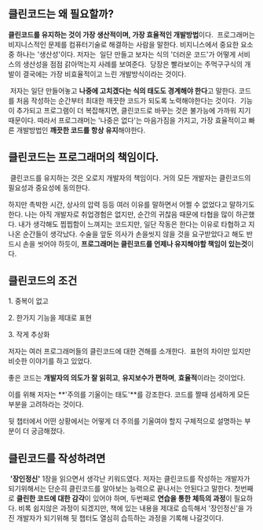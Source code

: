 ## 클린코드는 왜 필요할까?


**클린코드를 유지하는 것이 가장 생산적이며, 가장 효율적인 개발방법**이다.  프로그래머는 비지니스적인 문제를 컴퓨터기술로 해결하는 사람을 말한다. 비지니스에서 중요한 요소중 하나는 '생산성'이다. 저자는  일단 만들고 보자는 식의 '더러운 코드'가 어떻게 서비스의 생산성을 점점 갉아먹는지 사례를 보여준다.  당장은 빨라보이는 주먹구구식의 개발이 결국에는 가장 비효율적이고 느린 개발방식이라는 것이다. 

 저자는 일단 만들어놓고 **나중에 고치겠다는 식의 태도도 경계해야 한다**고 말한다. 코드를 처음 작성하는 순간부터 최대한 깨끗한 코드가 되도록 노력해야한다는 것이다.  기능이 추가되고 프로그램이 더 복잡해지면, 클린코드로 바꾸는 것은 불가능에 가까워 지기 때문이다. 따라서 프로그래머는 '나중은 없다'는 마음가짐을 가지고, 가장 효율적이고 빠른 개발방법인 **깨끗한 코드를 항상 유지**해야한다.<br>
 



## 클린코드는 프로그래머의 책임이다.


 클린코드를 유지하는 것은 오로지 개발자의 책임이다. 거의 모든 개발자는 클린코드의 필요성과 중요성에 동의한다.

하지만 촉박한 시간, 상사의 압력 등등 여러 이유를 말하면서 어쩔 수 없었다고 말하기도 한다. 나는 아직 개발자로 취업경험은 없지만, 순간의 귀찮음 때문에 타협을 많이 하곤했다. 내가 생각해도 찝찝함이 느껴지는 코드지만, 일단 작동은 한다는 이유로 타협하고 지나온 순간들이 생각났다. 수술을 앞둔 의사가 손을씻지 않을 것을 요구받았다고 해도 반드시 손을 씻어야 하듯이, **프로그래머는 클린코드를 언제나 유지해야할 책임이 있는것**이다.  <br>




## 클린코드의 조건


1\. 중복이 없고

2\. 한가지 기능을 제대로 표현

3\. 작게 추상화

저자는 여러 프로그래머들의 클린코드에 대한 견해를 소개한다.  표현의 차이만 있지만 비슷한 이야기를 하고 있었다. 

좋은 코드는 **개발자의 의도가 잘 읽히고**, **유지보수가 편하며**, **효율적**이라는 것이었다.  

이를 위해 저자는 **'주의를 기울이는 태도'**를 강조한다. 코드를 짤때 섬세하게 모든 부분을 고려하라는 것이다.

뒷 챕터에서 어떤 상황에서는 어떻게 더 주의를 기울여야 할지 구체적으로 설명하는 부분이 더 궁금해졌다.<br>




## 클린코드를 작성하려면


 **'장인정신'** 1장을 읽으면서 생각난 키워드였다. 저자는 클린코드를 작성하는 개발자가 되기위해서는 단순히 클린코드를 알아보는 능력으로 끝나서는 안된다고 말한다. 첫번째로 **클린한 코드에 대한 감각**이 있어야 하며, 두번째로 **연습을 통한 체득의 과정**이 필요하다. 비록 쉽지않은 과정이 되겠지만, 책에 있는 내용을 제대로 습득해서 '장인정신'을 가진 개발자가 되기위해 뒷 챕터도 열심히 습득하는 과정을 기록해 나갈것이다.
